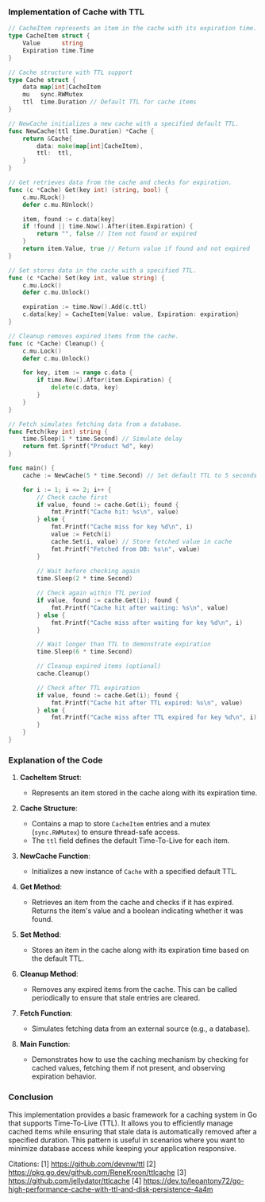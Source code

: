 ### Implementation of Cache with TTL

```go
// CacheItem represents an item in the cache with its expiration time.
type CacheItem struct {
    Value      string
    Expiration time.Time
}

// Cache structure with TTL support
type Cache struct {
    data map[int]CacheItem
    mu   sync.RWMutex
    ttl  time.Duration // Default TTL for cache items
}

// NewCache initializes a new cache with a specified default TTL.
func NewCache(ttl time.Duration) *Cache {
    return &Cache{
        data: make(map[int]CacheItem),
        ttl:  ttl,
    }
}

// Get retrieves data from the cache and checks for expiration.
func (c *Cache) Get(key int) (string, bool) {
    c.mu.RLock()
    defer c.mu.RUnlock()

    item, found := c.data[key]
    if !found || time.Now().After(item.Expiration) {
        return "", false // Item not found or expired
    }
    return item.Value, true // Return value if found and not expired
}

// Set stores data in the cache with a specified TTL.
func (c *Cache) Set(key int, value string) {
    c.mu.Lock()
    defer c.mu.Unlock()

    expiration := time.Now().Add(c.ttl)
    c.data[key] = CacheItem{Value: value, Expiration: expiration}
}

// Cleanup removes expired items from the cache.
func (c *Cache) Cleanup() {
    c.mu.Lock()
    defer c.mu.Unlock()

    for key, item := range c.data {
        if time.Now().After(item.Expiration) {
            delete(c.data, key)
        }
    }
}

// Fetch simulates fetching data from a database.
func Fetch(key int) string {
    time.Sleep(1 * time.Second) // Simulate delay
    return fmt.Sprintf("Product %d", key)
}

func main() {
    cache := NewCache(5 * time.Second) // Set default TTL to 5 seconds

    for i := 1; i <= 2; i++ {
        // Check cache first
        if value, found := cache.Get(i); found {
            fmt.Printf("Cache hit: %s\n", value)
        } else {
            fmt.Printf("Cache miss for key %d\n", i)
            value := Fetch(i)
            cache.Set(i, value) // Store fetched value in cache
            fmt.Printf("Fetched from DB: %s\n", value)
        }
        
        // Wait before checking again
        time.Sleep(2 * time.Second)

        // Check again within TTL period
        if value, found := cache.Get(i); found {
            fmt.Printf("Cache hit after waiting: %s\n", value)
        } else {
            fmt.Printf("Cache miss after waiting for key %d\n", i)
        }

        // Wait longer than TTL to demonstrate expiration
        time.Sleep(6 * time.Second)

        // Cleanup expired items (optional)
        cache.Cleanup()

        // Check after TTL expiration
        if value, found := cache.Get(i); found {
            fmt.Printf("Cache hit after TTL expired: %s\n", value)
        } else {
            fmt.Printf("Cache miss after TTL expired for key %d\n", i)
        }
    }
}
```

### Explanation of the Code

1. **CacheItem Struct**:
   - Represents an item stored in the cache along with its expiration time.

2. **Cache Structure**:
   - Contains a map to store `CacheItem` entries and a mutex (`sync.RWMutex`) to ensure thread-safe access.
   - The `ttl` field defines the default Time-To-Live for each item.

3. **NewCache Function**:
   - Initializes a new instance of `Cache` with a specified default TTL.

4. **Get Method**:
   - Retrieves an item from the cache and checks if it has expired. Returns the item's value and a boolean indicating whether it was found.

5. **Set Method**:
   - Stores an item in the cache along with its expiration time based on the default TTL.

6. **Cleanup Method**:
   - Removes any expired items from the cache. This can be called periodically to ensure that stale entries are cleared.

7. **Fetch Function**:
   - Simulates fetching data from an external source (e.g., a database).

8. **Main Function**:
   - Demonstrates how to use the caching mechanism by checking for cached values, fetching them if not present, and observing expiration behavior.

### Conclusion

This implementation provides a basic framework for a caching system in Go that supports Time-To-Live (TTL). It allows you to efficiently manage cached items while ensuring that stale data is automatically removed after a specified duration. This pattern is useful in scenarios where you want to minimize database access while keeping your application responsive.

Citations:
[1] https://github.com/devnw/ttl
[2] https://pkg.go.dev/github.com/ReneKroon/ttlcache
[3] https://github.com/jellydator/ttlcache
[4] https://dev.to/leoantony72/go-high-performance-cache-with-ttl-and-disk-persistence-4a4m